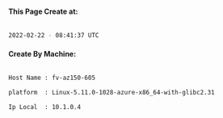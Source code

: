 
   
#### This Page Create at:

```bash

2022-02-22 - 08:41:37 UTC

```

#### Create By Machine:

```bash

Host Name : fv-az150-605

platform  : Linux-5.11.0-1028-azure-x86_64-with-glibc2.31

Ip Local  : 10.1.0.4

```

